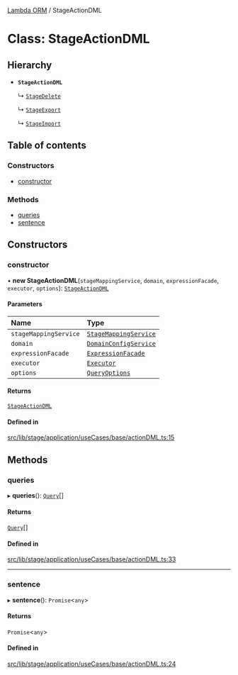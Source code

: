 [Lambda ORM](../README.md) / StageActionDML

# Class: StageActionDML

## Hierarchy

- **`StageActionDML`**

  ↳ [`StageDelete`](StageDelete.md)

  ↳ [`StageExport`](StageExport.md)

  ↳ [`StageImport`](StageImport.md)

## Table of contents

### Constructors

- [constructor](StageActionDML.md#constructor)

### Methods

- [queries](StageActionDML.md#queries)
- [sentence](StageActionDML.md#sentence)

## Constructors

### constructor

• **new StageActionDML**(`stageMappingService`, `domain`, `expressionFacade`, `executor`, `options`): [`StageActionDML`](StageActionDML.md)

#### Parameters

| Name | Type |
| :------ | :------ |
| `stageMappingService` | [`StageMappingService`](StageMappingService.md) |
| `domain` | [`DomainConfigService`](DomainConfigService.md) |
| `expressionFacade` | [`ExpressionFacade`](ExpressionFacade.md) |
| `executor` | [`Executor`](../interfaces/Executor.md) |
| `options` | [`QueryOptions`](../interfaces/QueryOptions.md) |

#### Returns

[`StageActionDML`](StageActionDML.md)

#### Defined in

[src/lib/stage/application/useCases/base/actionDML.ts:15](https://github.com/lambda-orm/lambdaorm/blob/326b72e7/src/lib/stage/application/useCases/base/actionDML.ts#L15)

## Methods

### queries

▸ **queries**(): [`Query`](Query.md)[]

#### Returns

[`Query`](Query.md)[]

#### Defined in

[src/lib/stage/application/useCases/base/actionDML.ts:33](https://github.com/lambda-orm/lambdaorm/blob/326b72e7/src/lib/stage/application/useCases/base/actionDML.ts#L33)

___

### sentence

▸ **sentence**(): `Promise`\<`any`\>

#### Returns

`Promise`\<`any`\>

#### Defined in

[src/lib/stage/application/useCases/base/actionDML.ts:24](https://github.com/lambda-orm/lambdaorm/blob/326b72e7/src/lib/stage/application/useCases/base/actionDML.ts#L24)
